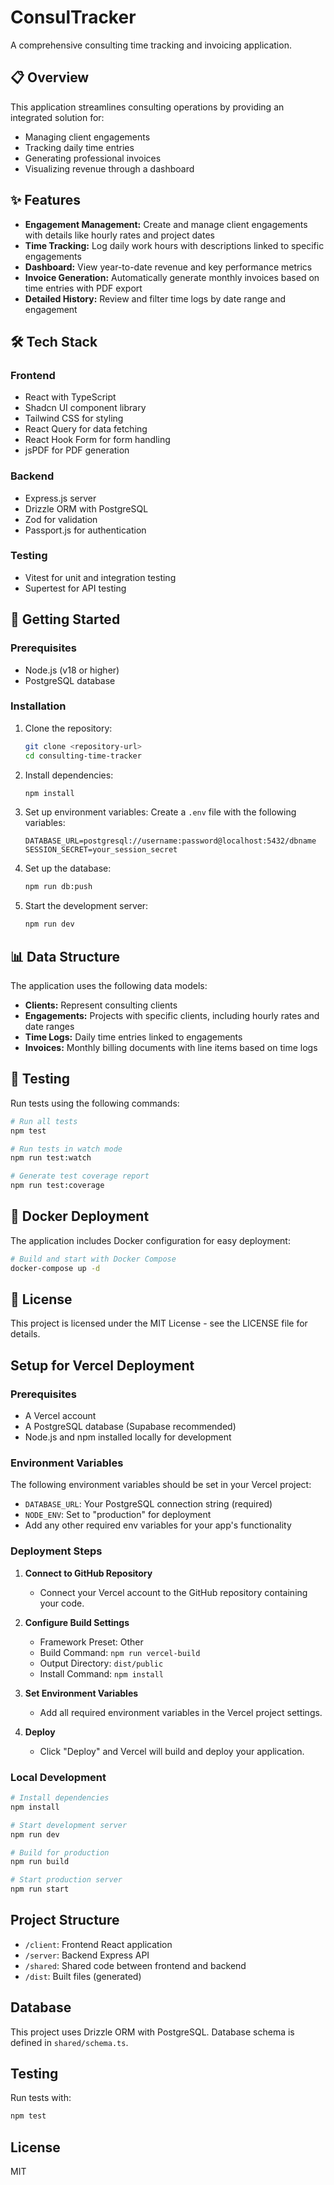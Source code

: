 # ConsulTracker

A comprehensive consulting time tracking and invoicing application.

## 📋 Overview

This application streamlines consulting operations by providing an integrated solution for:
- Managing client engagements
- Tracking daily time entries
- Generating professional invoices
- Visualizing revenue through a dashboard

## ✨ Features

- **Engagement Management:** Create and manage client engagements with details like hourly rates and project dates
- **Time Tracking:** Log daily work hours with descriptions linked to specific engagements
- **Dashboard:** View year-to-date revenue and key performance metrics
- **Invoice Generation:** Automatically generate monthly invoices based on time entries with PDF export
- **Detailed History:** Review and filter time logs by date range and engagement

## 🛠️ Tech Stack

### Frontend
- React with TypeScript
- Shadcn UI component library 
- Tailwind CSS for styling
- React Query for data fetching
- React Hook Form for form handling
- jsPDF for PDF generation

### Backend
- Express.js server
- Drizzle ORM with PostgreSQL
- Zod for validation
- Passport.js for authentication

### Testing
- Vitest for unit and integration testing
- Supertest for API testing

## 🚀 Getting Started

### Prerequisites
- Node.js (v18 or higher)
- PostgreSQL database

### Installation

1. Clone the repository:
   ```bash
   git clone <repository-url>
   cd consulting-time-tracker
   ```

2. Install dependencies:
   ```bash
   npm install
   ```

3. Set up environment variables:
   Create a `.env` file with the following variables:
   ```
   DATABASE_URL=postgresql://username:password@localhost:5432/dbname
   SESSION_SECRET=your_session_secret
   ```

4. Set up the database:
   ```bash
   npm run db:push
   ```

5. Start the development server:
   ```bash
   npm run dev
   ```

## 📊 Data Structure

The application uses the following data models:
- **Clients:** Represent consulting clients
- **Engagements:** Projects with specific clients, including hourly rates and date ranges
- **Time Logs:** Daily time entries linked to engagements
- **Invoices:** Monthly billing documents with line items based on time logs

## 🧪 Testing

Run tests using the following commands:

```bash
# Run all tests
npm test

# Run tests in watch mode
npm run test:watch

# Generate test coverage report
npm run test:coverage
```

## 🐳 Docker Deployment

The application includes Docker configuration for easy deployment:

```bash
# Build and start with Docker Compose
docker-compose up -d
```

## 📄 License

This project is licensed under the MIT License - see the LICENSE file for details.

## Setup for Vercel Deployment

### Prerequisites
- A Vercel account
- A PostgreSQL database (Supabase recommended)
- Node.js and npm installed locally for development

### Environment Variables
The following environment variables should be set in your Vercel project:

- `DATABASE_URL`: Your PostgreSQL connection string (required)
- `NODE_ENV`: Set to "production" for deployment
- Add any other required env variables for your app's functionality

### Deployment Steps

1. **Connect to GitHub Repository**
   - Connect your Vercel account to the GitHub repository containing your code.

2. **Configure Build Settings**
   - Framework Preset: Other
   - Build Command: `npm run vercel-build`
   - Output Directory: `dist/public`
   - Install Command: `npm install`

3. **Set Environment Variables**
   - Add all required environment variables in the Vercel project settings.

4. **Deploy**
   - Click "Deploy" and Vercel will build and deploy your application.

### Local Development

```bash
# Install dependencies
npm install

# Start development server
npm run dev

# Build for production
npm run build

# Start production server
npm run start
```

## Project Structure
- `/client`: Frontend React application
- `/server`: Backend Express API
- `/shared`: Shared code between frontend and backend
- `/dist`: Built files (generated)

## Database
This project uses Drizzle ORM with PostgreSQL. Database schema is defined in `shared/schema.ts`.

## Testing
Run tests with:
```bash
npm test
```

## License
MIT 
